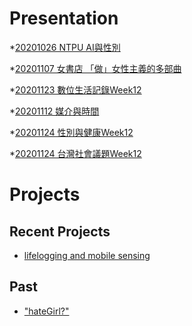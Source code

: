 # Presentation
*[20201026 NTPU AI與性別]()

*[20201107 女書店 「做」女性主義的多部曲]()

*[20201123 數位生活記錄Week12](https://docs.google.com/presentation/d/e/2PACX-1vQdCOVDLAwBrb9FAMIMIW03bCn6hmtjDMcO-AoIyruM_ytxbhUPp42KtxyG7muxaMB-xRNOLULy-5pB/pub?start=false&loop=false&delayms=3000)

*[20201112 媒介與時間]()

*[20201124 性別與健康Week12](https://docs.google.com/presentation/d/e/2PACX-1vSiiR_Oux7ApMyqzn5n5agZ_glMnNrTnflpLUqmAS0f7LGtpDiWtDkpUn29_AffsbK-mGlOENbAk3T9/pub?start=false&loop=false&delayms=3000)

*[20201124 台灣社會議題Week12](https://docs.google.com/presentation/d/e/2PACX-1vTAmudyC8kIRRUFuLQ_FNBKvx_pM2bFOyH0CnI746e_oDm46kFIzqDaOQTYcpJ39dX8_yGzowMZAOxS/pub?start=false&loop=false&delayms=3000)
# Projects

## Recent Projects
* [lifelogging and mobile sensing]()

## Past
* ["hateGirl?"]()

